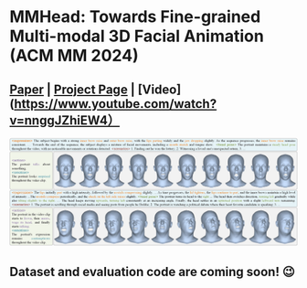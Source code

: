 # MMHead: Towards Fine-grained Multi-modal 3D Facial Animation (ACM MM 2024)
## [Paper]() | [Project Page](https://wsj-sjtu.github.io/MMHead/) | [Video](https://www.youtube.com/watch?v=nnggJZhiEW4）

<img src="assets/teaser.png" /> 

## Dataset and evaluation code are coming soon!  😉
